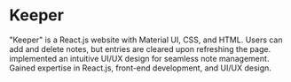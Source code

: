 # Keeper
"Keeper" is a React.js website with Material UI, CSS, and HTML. Users can add and delete notes, but entries are cleared upon refreshing the page. implemented an intuitive UI/UX design for seamless note management. Gained expertise in React.js, front-end development, and UI/UX design.

